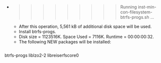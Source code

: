 * >>>>>>>>> Running inst-min-con-filesystem-btrfs-progs.sh ...
  * After this operation, 5,561 kB of additional disk space will be used.
  * Install btrfs-progs.
  * Disk size = 1123516K. Space Used = 7116K. Runtime = 00:00:00:32.
  * The following NEW packages will be installed:
  ```bash
btrfs-progs liblzo2-2 libreiserfscore0
  ```
